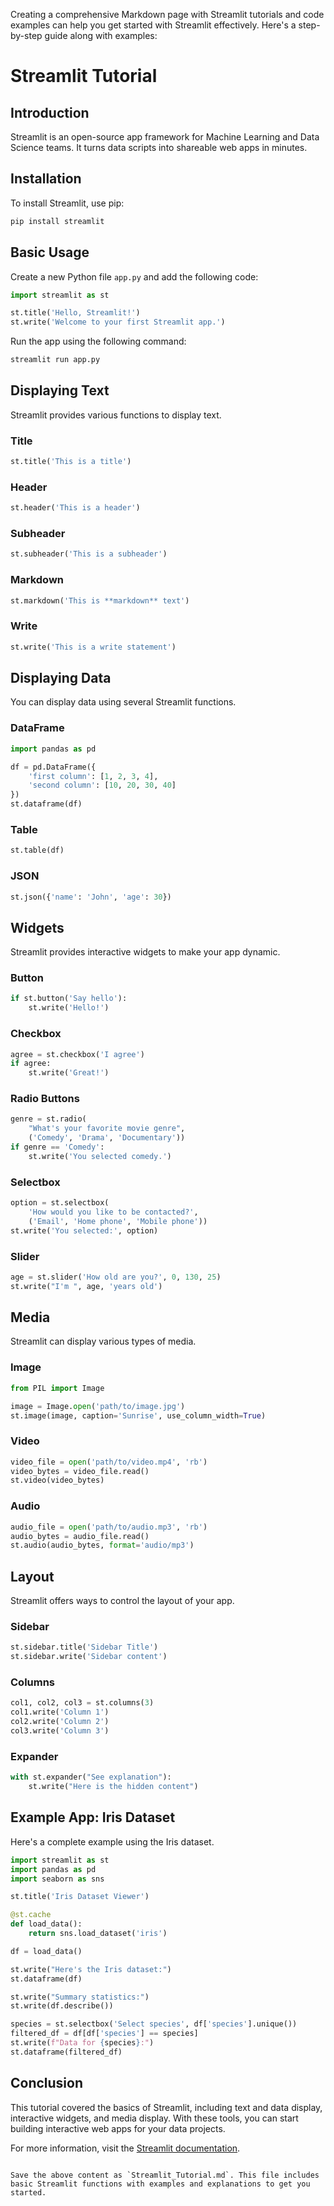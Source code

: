 Creating a comprehensive Markdown page with Streamlit tutorials and code examples can help you get started with Streamlit effectively. Here's a step-by-step guide along with examples:

# Streamlit Tutorial

## Introduction
Streamlit is an open-source app framework for Machine Learning and Data Science teams. It turns data scripts into shareable web apps in minutes. 

## Installation
To install Streamlit, use pip:
```bash
pip install streamlit
```

## Basic Usage
Create a new Python file `app.py` and add the following code:
```python
import streamlit as st

st.title('Hello, Streamlit!')
st.write('Welcome to your first Streamlit app.')
```

Run the app using the following command:
```bash
streamlit run app.py
```

## Displaying Text
Streamlit provides various functions to display text.

### Title
```python
st.title('This is a title')
```

### Header
```python
st.header('This is a header')
```

### Subheader
```python
st.subheader('This is a subheader')
```

### Markdown
```python
st.markdown('This is **markdown** text')
```

### Write
```python
st.write('This is a write statement')
```

## Displaying Data
You can display data using several Streamlit functions.

### DataFrame
```python
import pandas as pd

df = pd.DataFrame({
    'first column': [1, 2, 3, 4],
    'second column': [10, 20, 30, 40]
})
st.dataframe(df)
```

### Table
```python
st.table(df)
```

### JSON
```python
st.json({'name': 'John', 'age': 30})
```

## Widgets
Streamlit provides interactive widgets to make your app dynamic.

### Button
```python
if st.button('Say hello'):
    st.write('Hello!')
```

### Checkbox
```python
agree = st.checkbox('I agree')
if agree:
    st.write('Great!')
```

### Radio Buttons
```python
genre = st.radio(
    "What's your favorite movie genre",
    ('Comedy', 'Drama', 'Documentary'))
if genre == 'Comedy':
    st.write('You selected comedy.')
```

### Selectbox
```python
option = st.selectbox(
    'How would you like to be contacted?',
    ('Email', 'Home phone', 'Mobile phone'))
st.write('You selected:', option)
```

### Slider
```python
age = st.slider('How old are you?', 0, 130, 25)
st.write("I'm ", age, 'years old')
```

## Media
Streamlit can display various types of media.

### Image
```python
from PIL import Image

image = Image.open('path/to/image.jpg')
st.image(image, caption='Sunrise', use_column_width=True)
```

### Video
```python
video_file = open('path/to/video.mp4', 'rb')
video_bytes = video_file.read()
st.video(video_bytes)
```

### Audio
```python
audio_file = open('path/to/audio.mp3', 'rb')
audio_bytes = audio_file.read()
st.audio(audio_bytes, format='audio/mp3')
```

## Layout
Streamlit offers ways to control the layout of your app.

### Sidebar
```python
st.sidebar.title('Sidebar Title')
st.sidebar.write('Sidebar content')
```

### Columns
```python
col1, col2, col3 = st.columns(3)
col1.write('Column 1')
col2.write('Column 2')
col3.write('Column 3')
```

### Expander
```python
with st.expander("See explanation"):
    st.write("Here is the hidden content")
```

## Example App: Iris Dataset
Here's a complete example using the Iris dataset.

```python
import streamlit as st
import pandas as pd
import seaborn as sns

st.title('Iris Dataset Viewer')

@st.cache
def load_data():
    return sns.load_dataset('iris')

df = load_data()

st.write("Here's the Iris dataset:")
st.dataframe(df)

st.write("Summary statistics:")
st.write(df.describe())

species = st.selectbox('Select species', df['species'].unique())
filtered_df = df[df['species'] == species]
st.write(f"Data for {species}:")
st.dataframe(filtered_df)
```

## Conclusion
This tutorial covered the basics of Streamlit, including text and data display, interactive widgets, and media display. With these tools, you can start building interactive web apps for your data projects.

For more information, visit the [Streamlit documentation](https://docs.streamlit.io/).
```

Save the above content as `Streamlit_Tutorial.md`. This file includes basic Streamlit functions with examples and explanations to get you started.
